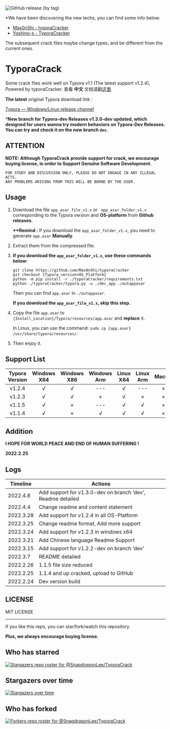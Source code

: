 <img alt="GitHub release (by tag)" src="https://img.shields.io/github/downloads/SnapdragonLee/TyporaCrack/v1.2.4/total?style=plastic">

*We have been discovering the new techs, you can find some info below:

- [Mas0nShi - typoraCracker](https://github.com/Mas0nShi/typoraCracker)
- [Yoshino-s - TyporaCracker](https://github.com/Yoshino-s/TyporaCracker)

The subsequent crack files maybe change types, and be different from the current ones.



# TyporaCrack

Some crack files work well on Typora v1.1 (The latest support v1.2.4), Powered by typoraCracker. 查看 **中文** 文档请戳[这里](./README-CN.md).



**The latest** original Typora download link : 

[Typora — Windows/Linux release channel](https://typora.io/releases/all)



***New branch for Typora-dev Releases v1.3.0-dev updated, which designed for users wanna try modern behaviors on Typora-Dev Releases. You can try and check it on the new branch `dev`.**



## ATTENTION

**NOTE: Although TyporaCrack provide support for crack, we encourage buying license, in order to Support Genuine Software Development.**



```
FOR STUDY AND DISCUSSION ONLY, PLEASE DO NOT ENGAGE IN ANY ILLEGAL ACTS.
ANY PROBLEMS ARISING FROM THIS WILL BE BORNE BY THE USER.
```



## Usage

1. Download the file `app_asar_file_v1.x` or ` app_asar_folder_v1.x` corresponding to the Typora version and **OS-platform** from **Github releases**. 

   **\*\*Remind :** If you download the `app_asar_folder_v1.x`, you need to generate `app.asar` **Manually**. 

   

2. Extract them from the compressed file.

3. **If you download the `app_asar_folder_v1.x`, use these commands below:**

   ```
   git clone https://github.com/Mas0nShi/typoraCracker
   git checkout {Typora_version+OS_Platform}
   python -m pip install -r ./typoraCracker/requirements.txt
   python ./typoraCracker/typora.py -u ./dec_app ./outappasar
   ```

   Then you can find `app.asar` in `./outappasar`.

   **If you download the `app_asar_file_v1.x`, skip this step.**

   

4. Copy the file `app.asar` to `{Install_Location}/Typora/resources/app.asar` and **replace** it. 

   In Linux, you can use the command: `sudo cp {app.asar} /usr/share/typora/resources/`.

5. Then enjoy it.

   

## Support List

| Typora Version | Windows X64 | Windows X86 | Windows Arm | Linux X64 | Linux Arm | MacOS |
| :------------: | :---------: | :---------: | :---------: | :-------: | :-------: | :---: |
|     v1.2.4     |      √      |      √      |     ---     |     √     |    ---    |   ×   |
|     v1.2.3     |      √      |      √      |      ×      |     √     |     ×     |   ×   |
|     v1.1.5     |      √      |      ×      |     ---     |     √     |     √     |   ×   |
|     v1.1.4     |      √      |      ×      |      √      |     √     |     √     |   ×   |



## Addition

**I HOPE FOR WORLD PEACE AND END OF HUMAN SUFFERING !** 

**2022.2.25**



## Logs

| Timeline  | Actions                                                     |
| --------- | ----------------------------------------------------------- |
| 2022.4.8  | Add support for v1.3.0-dev on branch ‘dev’, Readme detailed |
| 2022.4.4  | Change readme and content statement                         |
| 2022.3.28 | Add support for v1.2.4 in all OS-Platform                   |
| 2022.3.25 | Change readme format, Add more support                      |
| 2022.3.24 | Add support for v1.2.3 in windows x64                       |
| 2022.3.21 | Add Chinese language Readme Support                         |
| 2022.3.15 | Add support for v1.2.2-dev on branch ‘dev’                  |
| 2022.3.7  | README detailed                                             |
| 2022.2.26 | 1.1.5 file size reduced                                     |
| 2022.2.25 | 1.1.4 and up cracked, upload to GitHub                      |
| 2022.2.24 | Dev version build                                           |



## LICENSE

MIT LICENSE





------

If you like this repo, you can star/fork/watch this repository. 

**Plus, we always encourage buying license.**



## Who has starred

[![Stargazers repo roster for @SnapdragonLee/TyporaCrack](https://reporoster.com/stars/dark/SnapdragonLee/TyporaCrack)](https://github.com/SnapdragonLee/TyporaCrack/stargazers)



## Stargazers over time

[![Stargazers over time](https://starchart.cc/SnapdragonLee/TyporaCrack.svg)](https://starchart.cc/SnapdragonLee/TyporaCrack)



## Who has forked

[![Forkers repo roster for @SnapdragonLee/TyporaCrack](https://reporoster.com/forks/dark/SnapdragonLee/TyporaCrack)](https://github.com/SnapdragonLee/TyporaCrack/network/members)
